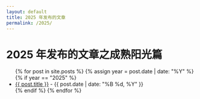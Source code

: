 ```yaml
---
layout: default
title: 2025 年发布的文章
permalink: /2025/
---
```


<h1>2025 年发布的文章之成熟阳光篇</h1>

<ul>
  {% for post in site.posts %}
    {% assign year = post.date | date: "%Y" %}
    {% if year == "2025" %}
      <li>
        <a href="{{ post.url }}">{{ post.title }}</a> - {{ post.date | date: "%B %d, %Y" }}
      </li>
    {% endif %}
  {% endfor %}
</ul>